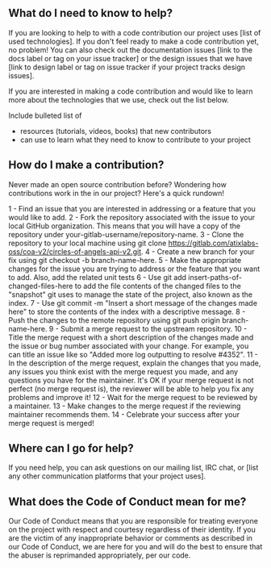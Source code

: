 ## What do I need to know to help?

If you are looking to help to with a code contribution our project uses [list of used technologies]. If you don't feel ready to make a code contribution yet, no problem! You can also check out the documentation issues [link to the docs label or tag on your issue tracker] or the design issues that we have [link to design label or tag on issue tracker if your project tracks design issues].

If you are interested in making a code contribution and would like to learn more about the technologies that we use, check out the list below.

Include bulleted list of

- resources (tutorials, videos, books) that new contributors
- can use to learn what they need to know to contribute to your project

## How do I make a contribution?

Never made an open source contribution before? Wondering how contributions work in the in our project? Here's a quick rundown!

1 - Find an issue that you are interested in addressing or a feature that you would like to add.
2 - Fork the repository associated with the issue to your local GitHub organization. This means that you will have a copy of the repository under your-gitlab-username/repository-name.
3 - Clone the repository to your local machine using git clone https://gitlab.com/atixlabs-oss/coa-v2/circles-of-angels-api-v2.git.
4 - Create a new branch for your fix using git checkout -b branch-name-here.
5 - Make the appropriate changes for the issue you are trying to address or the feature that you want to add. Also, add the related unit tests
6 - Use git add insert-paths-of-changed-files-here to add the file contents of the changed files to the "snapshot" git uses to manage the state of the project, also known as the index.
7 - Use git commit -m "Insert a short message of the changes made here" to store the contents of the index with a descriptive message.
8 - Push the changes to the remote repository using git push origin branch-name-here.
9 - Submit a merge request to the upstream repository.
10 - Title the merge request with a short description of the changes made and the issue or bug number associated with your change. For example, you can title an issue like so "Added more log outputting to resolve #4352".
11 - In the description of the merge request, explain the changes that you made, any issues you think exist with the merge request you made, and any questions you have for the maintainer. It's OK if your merge request is not perfect (no merge request is), the reviewer will be able to help you fix any problems and improve it!
12 - Wait for the merge request to be reviewed by a maintainer.
13 - Make changes to the merge request if the reviewing maintainer recommends them.
14 - Celebrate your success after your merge request is merged!

## Where can I go for help?

If you need help, you can ask questions on our mailing list, IRC chat, or [list any other communication platforms that your project uses].

## What does the Code of Conduct mean for me?

Our Code of Conduct means that you are responsible for treating everyone on the project with respect and courtesy regardless of their identity. If you are the victim of any inappropriate behavior or comments as described in our Code of Conduct, we are here for you and will do the best to ensure that the abuser is reprimanded appropriately, per our code.
